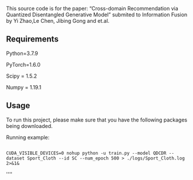 This source code is for the paper: “Cross-domain Recommendation via Quantized Disentangled Generative Model” submited to Information Fusion by Yi Zhao,Le Chen, Jibing Gong and et.al.

Requirements
---

Python=3.7.9

PyTorch=1.6.0

Scipy = 1.5.2

Numpy = 1.19.1

Usage
---

To run this project, please make sure that you have the following packages being downloaded. 

Running example:

```shell

CUDA_VISIBLE_DEVICES=0 nohup python -u train.py --model QDCDR --dataset Sport_Cloth --id SC --num_epoch 500 > ./logs/Sport_Cloth.log 2>&1&

```

''''

